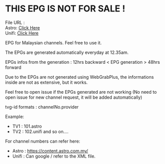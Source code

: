 # THIS EPG IS NOT FOR SALE !

File URL :</br>
Astro: <a href="https://raw.githubusercontent.com/azimabid00/epg/main/astro_epg.xml">Click Here</a></br>
Unifi: <a href="https://raw.githubusercontent.com/azimabid00/epg/main/unifi_epg.xml">Click Here</a></br>

EPG for Malaysian channels. Feel free to use it.

The EPGs are generated automatically everyday at 12.35am.

EPGs infos from the generation :  12hrs backward < EPG generation > 48hrs forward 

Due to the EPGs are not generated using WebGrabPlus, the informations inside are not as extensive, but it works.

Feel free to open issue if the EPGs generated are not working (No need to open issue for new channel request, it will be added automatically)

tvg-id formats : channelNo.provider

Example: 
  - TV1 : 101.astro
  - TV2 : 102.unifi
  and so on....
  
For channel numbers can refer here: </br>
  - Astro : https://content.astro.com.my/ </br>
  - Unifi : Can google / refer to the XML file.

